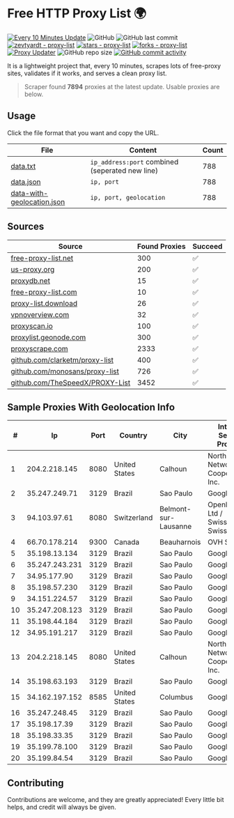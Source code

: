 
# Free HTTP Proxy List 🌍

[![Every 10 Minutes Update](https://github.com/mertguvencli/http-proxy-list/actions/workflows/main.yml/badge.svg?branch=main)](https://github.com/mertguvencli/http-proxy-list/actions/workflows/main.yml)
![GitHub](https://img.shields.io/github/license/mertguvencli/http-proxy-list)
![GitHub last commit](https://img.shields.io/github/last-commit/mertguvencli/http-proxy-list)
[![zevtyardt - proxy-list](https://img.shields.io/static/v1?label=zevtyardt&message=proxy-list&color=blue&logo=github)](https://github.com/zevtyardt/proxy-list "Go to GitHub repo")
[![stars - proxy-list](https://img.shields.io/github/stars/zevtyardt/proxy-list?style=social)](https://github.com/zevtyardt/proxy-list)
[![forks - proxy-list](https://img.shields.io/github/forks/zevtyardt/proxy-list?style=social)](https://github.com/zevtyardt/proxy-list)
[![Proxy Updater](https://github.com/zevtyardt/proxy-list/workflows/Proxy%20Updater/badge.svg)](https://github.com/zevtyardt/proxy-list/actions?query=workflow:"Proxy+Updater")
![GitHub repo size](https://img.shields.io/github/repo-size/zevtyardt/proxy-list)
[![GitHub commit activity](https://img.shields.io/github/commit-activity/m/zevtyardt/proxy-list?logo=commits)](https://github.com/zevtyardt/proxy-list/commits/main)

It is a lightweight project that, every 10 minutes, scrapes lots of free-proxy sites, validates if it works, and serves a clean proxy list.

> Scraper found **7894** proxies at the latest update. Usable proxies are below.

## Usage

Click the file format that you want and copy the URL.

|File|Content|Count|
|----|-------|-----|
|[data.txt](https://raw.githubusercontent.com/mertguvencli/http-proxy-list/main/proxy-list/data.txt)|`ip_address:port` combined (seperated new line)|788|
|[data.json](https://raw.githubusercontent.com/mertguvencli/http-proxy-list/main/proxy-list/data.json)|`ip, port`|788|
|[data-with-geolocation.json](https://raw.githubusercontent.com/mertguvencli/http-proxy-list/main/proxy-list/data-with-geolocation.json)|`ip, port, geolocation`|788|

## Sources

|Source|Found Proxies|Succeed|
|------|-------------|-------|
|[free-proxy-list.net](https://free-proxy-list.net)|300|✅|
|[us-proxy.org](https://www.us-proxy.org)|200|✅|
|[proxydb.net](http://proxydb.net)|15|✅|
|[free-proxy-list.com](https://free-proxy-list.com/?page=&port=&type%5B%5D=http&type%5B%5D=https&up_time=0&search=Search)|10|✅|
|[proxy-list.download](https://www.proxy-list.download/HTTP)|26|✅|
|[vpnoverview.com](https://vpnoverview.com/privacy/anonymous-browsing/free-proxy-servers)|32|✅|
|[proxyscan.io](https://www.proxyscan.io)|100|✅|
|[proxylist.geonode.com](https://proxylist.geonode.com/api/proxy-list?limit=300&page=1&sort_by=lastChecked&sort_type=desc&protocols=http,https)|300|✅|
|[proxyscrape.com](https://api.proxyscrape.com/v2/?request=displayproxies&protocol=http&timeout=10000&country=all&ssl=all&anonymity=all)|2333|✅|
|[github.com/clarketm/proxy-list](https://raw.githubusercontent.com/clarketm/proxy-list/master/proxy-list-raw.txt)|400|✅|
|[github.com/monosans/proxy-list](https://raw.githubusercontent.com/monosans/proxy-list/main/proxies/http.txt)|726|✅|
|[github.com/TheSpeedX/PROXY-List](https://raw.githubusercontent.com/TheSpeedX/PROXY-List/master/http.txt)|3452|✅|


## Sample Proxies With Geolocation Info

|#|Ip|Port|Country|City|Internet Service Provider|
|-|--|----|-------|----|-------------------------|
|1|204.2.218.145|8080|United States|Calhoun|North Georgia Network Cooperative, Inc.|
|2|35.247.249.71|3129|Brazil|Sao Paulo|Google LLC|
|3|94.103.97.61|8080|Switzerland|Belmont-sur-Lausanne|OpenBusiness Ltd / SwissCenter / SwissLink|
|4|66.70.178.214|9300|Canada|Beauharnois|OVH SAS|
|5|35.198.13.134|3129|Brazil|Sao Paulo|Google LLC|
|6|35.247.243.231|3129|Brazil|Sao Paulo|Google LLC|
|7|34.95.177.90|3129|Brazil|Sao Paulo|Google LLC|
|8|35.198.57.230|3129|Brazil|Sao Paulo|Google LLC|
|9|34.151.224.57|3129|Brazil|Sao Paulo|Google LLC|
|10|35.247.208.123|3129|Brazil|Sao Paulo|Google LLC|
|11|35.198.44.184|3129|Brazil|Sao Paulo|Google LLC|
|12|34.95.191.217|3129|Brazil|Sao Paulo|Google LLC|
|13|204.2.218.145|8080|United States|Calhoun|North Georgia Network Cooperative, Inc.|
|14|35.198.63.193|3129|Brazil|Sao Paulo|Google LLC|
|15|34.162.197.152|8585|United States|Columbus|Google LLC|
|16|35.247.248.45|3129|Brazil|Sao Paulo|Google LLC|
|17|35.198.17.39|3129|Brazil|Sao Paulo|Google LLC|
|18|35.198.33.35|3129|Brazil|Sao Paulo|Google LLC|
|19|35.199.78.100|3129|Brazil|Sao Paulo|Google LLC|
|20|35.199.84.54|3129|Brazil|Sao Paulo|Google LLC|



## Contributing

Contributions are welcome, and they are greatly appreciated! Every
little bit helps, and credit will always be given.

